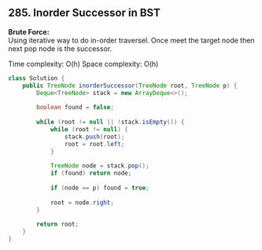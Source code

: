 ## 285. Inorder Successor in BST

**Brute Force:**   
Using iterative way to do in-order traversel. Once meet the target node then next pop node is the successor.

Time complexity: O(h)
Space complexity: O(h)

```java
class Solution {
    public TreeNode inorderSuccessor(TreeNode root, TreeNode p) {
        Deque<TreeNode> stack = new ArrayDeque<>();
        
        boolean found = false;
        
        while (root != null || !stack.isEmpty()) {
            while (root != null) {
                stack.push(root);
                root = root.left;
            }
            
            TreeNode node = stack.pop();
            if (found) return node;
            
            if (node == p) found = true;
            
            root = node.right;            
        }
        
        return root;
    }
}
```
